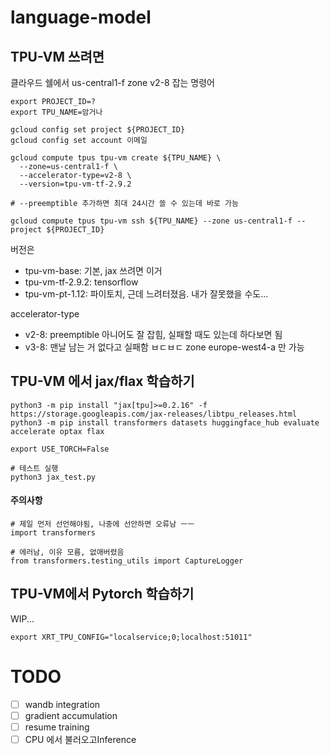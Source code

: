 # language-model

## TPU-VM 쓰려면
클라우드 쉘에서 us-central1-f zone v2-8 잡는 명령어
```
export PROJECT_ID=?
export TPU_NAME=암거나

gcloud config set project ${PROJECT_ID}
gcloud config set account 이메일

gcloud compute tpus tpu-vm create ${TPU_NAME} \
  --zone=us-central1-f \
  --accelerator-type=v2-8 \
  --version=tpu-vm-tf-2.9.2 

# --preemptible 추가하면 최대 24시간 쓸 수 있는데 바로 가능

gcloud compute tpus tpu-vm ssh ${TPU_NAME} --zone us-central1-f --project ${PROJECT_ID}
```

버전은 
- tpu-vm-base: 기본, jax 쓰려면 이거
- tpu-vm-tf-2.9.2: tensorflow
- tpu-vm-pt-1.12: 파이토치, 근데 느려터졌음. 내가 잘못했을 수도...

accelerator-type
- v2-8: preemptible 아니어도 잘 잡힘, 실패할 때도 있는데 하다보면 됨
- v3-8: 맨날 남는 거 없다고 실패함 ㅂㄷㅂㄷ zone europe-west4-a 만 가능


## TPU-VM 에서 jax/flax 학습하기
```
python3 -m pip install "jax[tpu]>=0.2.16" -f https://storage.googleapis.com/jax-releases/libtpu_releases.html
python3 -m pip install transformers datasets huggingface_hub evaluate accelerate optax flax

export USE_TORCH=False

# 테스트 실행
python3 jax_test.py
```

#### 주의사항
```
# 제일 먼저 선언해야됨, 나중에 선안하면 오류남 ㅡㅡ
import transformers

# 에러남, 이유 모름, 없애버렸음
from transformers.testing_utils import CaptureLogger
```

## TPU-VM에서 Pytorch 학습하기
WIP...
```
export XRT_TPU_CONFIG="localservice;0;localhost:51011"
```


# TODO
- [ ] wandb integration
- [ ] gradient accumulation
- [ ] resume training
- [ ] CPU 에서 불러오고Inference